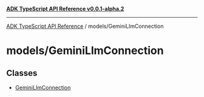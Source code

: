 [**ADK TypeScript API Reference v0.0.1-alpha.2**](../../README.md)

***

[ADK TypeScript API Reference](../../modules.md) / models/GeminiLlmConnection

# models/GeminiLlmConnection

## Classes

- [GeminiLlmConnection](classes/GeminiLlmConnection.md)
